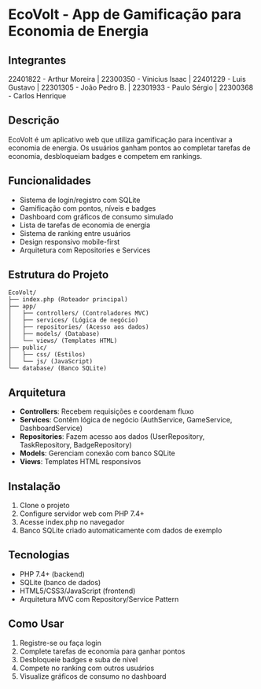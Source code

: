 # EcoVolt - App de Gamificação para Economia de Energia

## Integrantes
22401822 - Arthur Moreira | 22300350 - Vinicius Isaac | 22401229 - Luis Gustavo | 22301305 - João Pedro B. | 22301933 - Paulo Sérgio | 22300368 - Carlos Henrique

## Descrição
EcoVolt é um aplicativo web que utiliza gamificação para incentivar a economia de energia. Os usuários ganham pontos ao completar tarefas de economia, desbloqueiam badges e competem em rankings.

## Funcionalidades
- Sistema de login/registro com SQLite
- Gamificação com pontos, níveis e badges
- Dashboard com gráficos de consumo simulado
- Lista de tarefas de economia de energia
- Sistema de ranking entre usuários
- Design responsivo mobile-first
- Arquitetura com Repositories e Services

## Estrutura do Projeto
```
EcoVolt/
├── index.php (Roteador principal)
├── app/
│   ├── controllers/ (Controladores MVC)
│   ├── services/ (Lógica de negócio)
│   ├── repositories/ (Acesso aos dados)
│   ├── models/ (Database)
│   └── views/ (Templates HTML)
├── public/
│   ├── css/ (Estilos)
│   └── js/ (JavaScript)
└── database/ (Banco SQLite)
```

## Arquitetura
- **Controllers**: Recebem requisições e coordenam fluxo
- **Services**: Contêm lógica de negócio (AuthService, GameService, DashboardService)
- **Repositories**: Fazem acesso aos dados (UserRepository, TaskRepository, BadgeRepository)
- **Models**: Gerenciam conexão com banco SQLite
- **Views**: Templates HTML responsivos

## Instalação
1. Clone o projeto
2. Configure servidor web com PHP 7.4+
3. Acesse index.php no navegador
4. Banco SQLite criado automaticamente com dados de exemplo

## Tecnologias
- PHP 7.4+ (backend)
- SQLite (banco de dados)
- HTML5/CSS3/JavaScript (frontend)
- Arquitetura MVC com Repository/Service Pattern

## Como Usar
1. Registre-se ou faça login
2. Complete tarefas de economia para ganhar pontos
3. Desbloqueie badges e suba de nível
4. Compete no ranking com outros usuários
5. Visualize gráficos de consumo no dashboard
